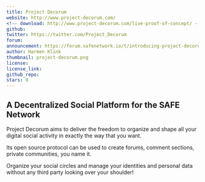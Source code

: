 ```yaml
---
title: Project Decorum
website: http://www.project-decorum.com/
<!-- download: http://www.project-decorum.com/live-proof-of-concept/ -->
github:
twitter: https://twitter.com/Project_Decorum
forum:
announcement: https://forum.safenetwork.io/t/introducing-project-decorum/6119
author: Harmen Klink
thumbnail: project-decorum.png
license:
license_link:
github_repo:
stars: 0
---
```


## A Decentralized Social Platform for the SAFE Network

Project Decorum aims to deliver the freedom to organize and shape all your digital social activity in exactly the way that you want.

Its open source protocol can be used to create forums, comment sections, private communities, you name it.

Organize your social circles and manage your identities and personal data without any third party looking over your shoulder!

